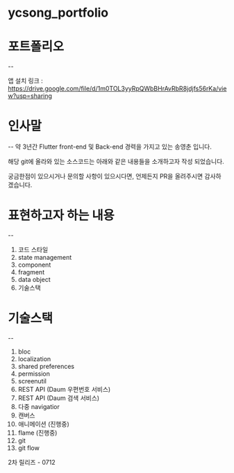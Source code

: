 # ycsong_portfolio

# 포트폴리오

--

앱 설치 링크 : https://drive.google.com/file/d/1m0TOL3yyRpQWbBHrAvRbR8jdjfs56rKa/view?usp=sharing

# 인사말

--
약 3년간 Flutter front-end 및 Back-end 경력을 가지고 있는 송영춘 입니다.

해당 git에 올라와 있는 소스코드는 아래와 같은 내용들을 소개하고자 작성 되었습니다.

궁금한점이 있으시거나 문의할 사항이 있으시다면, 언제든지 PR을 올려주시면 감사하겠습니다.

# 표현하고자 하는 내용

--

1. 코드 스타일
2. state management
3. component
4. fragment
5. data object
6. 기술스택

# 기술스택

--

1. bloc
2. localization
3. shared preferences
4. permission
5. screenutil
6. REST API (Daum 우편번호 서비스)
7. REST API (Daum 검색 서비스)
8. 다중 navigatior
9. 캔버스
10. 애니메이션 (진행중)
11. flame (진행중)
12. git
13. git flow

2차 릴리즈 - 0712
